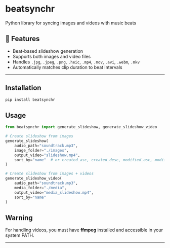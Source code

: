 # beatsynchr
Python library for syncing images and videos with music beats

## 🎵 Features

- Beat-based slideshow generation
- Supports both images and video files
- Handles `.jpg`, `.jpeg`, `.png`, `.heic`, `.mp4`, `.mov`, `.avi`, `.webm`, `.mkv`
- Automatically matches clip duration to beat intervals

---

## Installation

```bash
pip install beatsynchr
```
## Usage

```python
from beatsynchr import generate_slideshow, generate_slideshow_video

# Create slideshow from images
generate_slideshow(
    audio_path="soundtrack.mp3",
    image_folder="./images",
    output_video="slideshow.mp4",
    sort_by="name"  # or created_asc, created_desc, modified_asc, modified_desc
)

# Create slideshow from images + videos
generate_slideshow_video(
    audio_path="soundtrack.mp3",
    media_folder="./media",
    output_video="media_slideshow.mp4",
    sort_by="name"
)
```

## Warning

For handling videos, you must have **ffmpeg** installed and accessible in your system PATH.

---